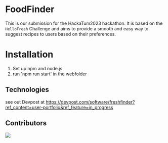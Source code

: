 # FoodFinder

This is our submission for the HackaTum2023 hackathon. It is based on the `HelloFresh` Challenge and aims to provide a smooth and easy way to suggest recipes to users based on their preferences.

# Installation
1. Set up npm and node.js
2. run 'npm run start' in the webfolder

## Technologies

see out Devpost at https://devpost.com/software/freshfinder?ref_content=user-portfolio&ref_feature=in_progress

## Contributors

<a href="https://github.com/ManuelLerchner/freshfinder/graphs/contributors">
  <img src="https://contrib.rocks/image?repo=ManuelLerchner/freshfinder" />
</a>
